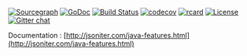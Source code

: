 [![Sourcegraph](https://sourcegraph.com/github.com/json-iterator/java/-/badge.svg)](https://sourcegraph.com/github.com/json-iterator/java?badge)
[![GoDoc](http://img.shields.io/badge/go-documentation-blue.svg?style=flat-square)](http://godoc.org/github.com/json-iterator/java)
[![Build Status](https://travis-ci.org/json-iterator/java.svg?branch=master)](https://travis-ci.org/json-iterator/java)
[![codecov](https://codecov.io/gh/json-iterator/java/branch/master/graph/badge.svg)](https://codecov.io/gh/json-iterator/java)
[![rcard](https://goreportcard.com/badge/github.com/json-iterator/java)](https://goreportcard.com/report/github.com/json-iterator/java)
[![License](http://img.shields.io/badge/license-mit-blue.svg?style=flat-square)](https://raw.githubusercontent.com/json-iterator/java/master/LICENSE)
[![Gitter chat](https://badges.gitter.im/gitterHQ/gitter.png)](https://gitter.im/json-iterator/Lobby)

Documentation : [http://jsoniter.com/java-features.html](http://jsoniter.com/java-features.html)

